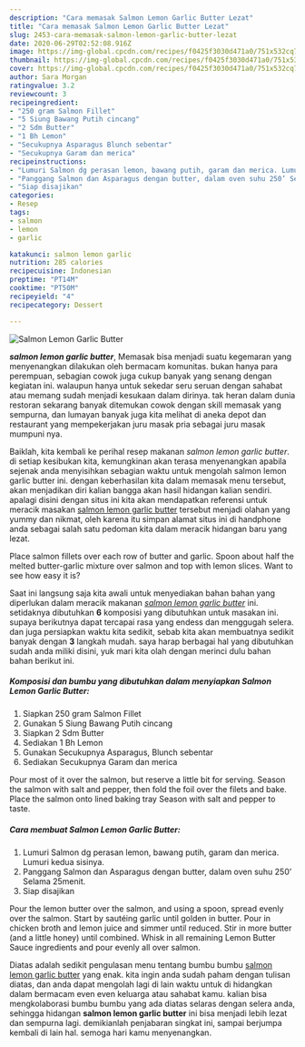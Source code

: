 ```yaml
---
description: "Cara memasak Salmon Lemon Garlic Butter Lezat"
title: "Cara memasak Salmon Lemon Garlic Butter Lezat"
slug: 2453-cara-memasak-salmon-lemon-garlic-butter-lezat
date: 2020-06-29T02:52:08.916Z
image: https://img-global.cpcdn.com/recipes/f0425f3030d471a0/751x532cq70/salmon-lemon-garlic-butter-foto-resep-utama.jpg
thumbnail: https://img-global.cpcdn.com/recipes/f0425f3030d471a0/751x532cq70/salmon-lemon-garlic-butter-foto-resep-utama.jpg
cover: https://img-global.cpcdn.com/recipes/f0425f3030d471a0/751x532cq70/salmon-lemon-garlic-butter-foto-resep-utama.jpg
author: Sara Morgan
ratingvalue: 3.2
reviewcount: 3
recipeingredient:
- "250 gram Salmon Fillet"
- "5 Siung Bawang Putih cincang"
- "2 Sdm Butter"
- "1 Bh Lemon"
- "Secukupnya Asparagus Blunch sebentar"
- "Secukupnya Garam dan merica"
recipeinstructions:
- "Lumuri Salmon dg perasan lemon, bawang putih, garam dan merica. Lumuri kedua sisinya."
- "Panggang Salmon dan Asparagus dengan butter, dalam oven suhu 250’ Selama 25menit."
- "Siap disajikan"
categories:
- Resep
tags:
- salmon
- lemon
- garlic

katakunci: salmon lemon garlic 
nutrition: 285 calories
recipecuisine: Indonesian
preptime: "PT14M"
cooktime: "PT50M"
recipeyield: "4"
recipecategory: Dessert

---
```



![Salmon Lemon Garlic Butter](https://img-global.cpcdn.com/recipes/f0425f3030d471a0/751x532cq70/salmon-lemon-garlic-butter-foto-resep-utama.jpg)

<b><i>salmon lemon garlic butter</i></b>, Memasak bisa menjadi suatu kegemaran yang menyenangkan dilakukan oleh bermacam komunitas. bukan hanya para perempuan, sebagian cowok juga cukup banyak yang senang dengan kegiatan ini. walaupun hanya untuk sekedar seru seruan dengan sahabat atau memang sudah menjadi kesukaan dalam dirinya. tak heran dalam dunia restoran sekarang banyak ditemukan cowok dengan skill memasak yang sempurna, dan lumayan banyak juga kita melihat di aneka depot dan restaurant yang mempekerjakan juru masak pria sebagai juru masak mumpuni nya.

Baiklah, kita kembali ke perihal resep makanan <i>salmon lemon garlic butter</i>. di setiap kesibukan kita, kemungkinan akan terasa menyenangkan apabila sejenak anda menyisihkan sebagian waktu untuk mengolah salmon lemon garlic butter ini. dengan keberhasilan kita dalam memasak menu tersebut, akan menjadikan diri kalian bangga akan hasil hidangan kalian sendiri. apalagi disini dengan situs ini kita akan mendapatkan referensi untuk meracik masakan <u>salmon lemon garlic butter</u> tersebut menjadi olahan yang yummy dan nikmat, oleh karena itu simpan alamat situs ini di handphone anda sebagai salah satu pedoman kita dalam meracik hidangan baru yang lezat.

Place salmon fillets over each row of butter and garlic. Spoon about half the melted butter-garlic mixture over salmon and top with lemon slices. Want to see how easy it is?


Saat ini langsung saja kita awali untuk menyediakan bahan bahan yang diperlukan dalam meracik makanan <u><i>salmon lemon garlic butter</i></u> ini. setidaknya dibutuhkan <b>6</b> komposisi yang dibutuhkan untuk masakan ini. supaya berikutnya dapat tercapai rasa yang endess dan menggugah selera. dan juga persiapkan waktu kita sedikit, sebab kita akan membuatnya sedikit banyak dengan <b>3</b> langkah mudah. saya harap berbagai hal yang dibutuhkan sudah anda miliki disini, yuk mari kita olah dengan merinci dulu bahan bahan berikut ini.

<!--inarticleads1-->

##### Komposisi dan bumbu yang dibutuhkan dalam menyiapkan Salmon Lemon Garlic Butter:

1. Siapkan 250 gram Salmon Fillet
1. Gunakan 5 Siung Bawang Putih cincang
1. Siapkan 2 Sdm Butter
1. Sediakan 1 Bh Lemon
1. Gunakan Secukupnya Asparagus, Blunch sebentar
1. Sediakan Secukupnya Garam dan merica


Pour most of it over the salmon, but reserve a little bit for serving. Season the salmon with salt and pepper, then fold the foil over the filets and bake. Place the salmon onto lined baking tray Season with salt and pepper to taste. 

<!--inarticleads2-->

##### Cara membuat Salmon Lemon Garlic Butter:

1. Lumuri Salmon dg perasan lemon, bawang putih, garam dan merica. Lumuri kedua sisinya.
1. Panggang Salmon dan Asparagus dengan butter, dalam oven suhu 250’ Selama 25menit.
1. Siap disajikan


Pour the lemon butter over the salmon, and using a spoon, spread evenly over the salmon. Start by sautéing garlic until golden in butter. Pour in chicken broth and lemon juice and simmer until reduced. Stir in more butter (and a little honey) until combined. Whisk in all remaining Lemon Butter Sauce ingredients and pour evenly all over salmon. 

Diatas adalah sedikit pengulasan menu tentang bumbu bumbu <u>salmon lemon garlic butter</u> yang enak. kita ingin anda sudah paham dengan tulisan diatas, dan anda dapat mengolah lagi di lain waktu untuk di hidangkan dalam bermacam even even keluarga atau sahabat kamu. kalian bisa mengkolaborasi bumbu bumbu yang ada diatas selaras dengan selera anda, sehingga hidangan <b>salmon lemon garlic butter</b> ini bisa menjadi lebih lezat dan sempurna lagi. demikianlah penjabaran singkat ini, sampai berjumpa kembali di lain hal. semoga hari kamu menyenangkan.
